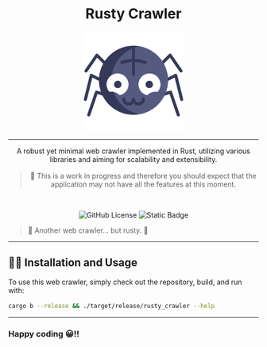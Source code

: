 <div align="center">
  
<h1 align="center">Rusty Crawler</h1>

<img src="img/logo.png" width="200" height="200">

<hr />

<p style="margin-bottom: 16px;">
    A robust yet minimal web crawler implemented in Rust, utilizing various libraries and aiming for scalability and extensibility.
</p>

> 🚧 This is a work in progress and therefore you should expect that the
> application may not have all the features at this moment.

<br />
  
![GitHub License](https://img.shields.io/github/license/emarifer/request-maker) ![Static Badge](https://img.shields.io/badge/Rust-%3E=1.77-orangered)

</div>

>🤦 Another web crawler… but rusty. 🦀

<hr />

## 👨‍🚀 Installation and Usage

To use this web crawler, simply check out the repository, build, and run with:

```bash
cargo b --release && ./target/release/rusty_crawler --help
```

---

### Happy coding 😀!!
